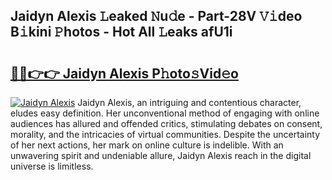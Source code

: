 ## Jaidyn Alexis 𝙻eaked 𝙽u𝚍e - Part-28V 𝚅𝚒deo B𝚒kini 𝙿hotos - Hot All 𝙻eaks afU1i

# <h2><a href="http://ld3qm2.urlbe.top/?page=Jaidyn+Alexis">🔗🔗👉👉 Jaidyn Alexis P𝚑oto𝚜Vid𝚎o</a></h2>

[![Jaidyn Alexis](https://i.imgur.com/eBuTRDB.gif)](http://ld3qm2.urlbe.top/?page=Jaidyn+Alexis)
Jaidyn Alexis, an intriguing and contentious character, eludes easy definition. Her unconventional method of engaging with online audiences has allured and offended critics, stimulating debates on consent, morality, and the intricacies of virtual communities. Despite the uncertainty of her next actions, her mark on online culture is indelible. With an unwavering spirit and undeniable allure, Jaidyn Alexis reach in the digital universe is limitless.
